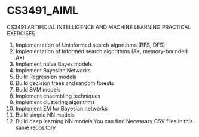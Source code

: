 # CS3491_AIML
CS3491 ARTIFICIAL INTELLIGENCE AND MACHINE LEARNING
PRACTICAL EXERCISES
1. Implementation of Uninformed search algorithms (BFS, DFS)
2. Implementation of Informed search algorithms (A*, memory-bounded A*)
3. Implement naïve Bayes models
4. Implement Bayesian Networks
5. Build Regression models
6. Build decision trees and random forests
7. Build SVM models
8. Implement ensembling techniques
9. Implement clustering algorithms
10. Implement EM for Bayesian networks
11. Build simple NN models
12. Build deep learning NN models
You can find Necessary CSV files in this same repository
